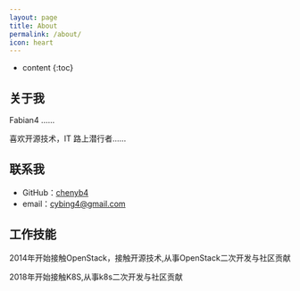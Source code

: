 ```yaml
---
layout: page
title: About
permalink: /about/
icon: heart
---
```


* content
{:toc}

## 关于我

Fabian4 ......

喜欢开源技术，IT 路上潜行者......

## 联系我

* GitHub：[chenyb4](https://github.com/chenyb4)
* email：cybing4@gmail.com


## 工作技能
2014年开始接触OpenStack，接触开源技术,从事OpenStack二次开发与社区贡献

2018年开始接触K8S,从事k8s二次开发与社区贡献
